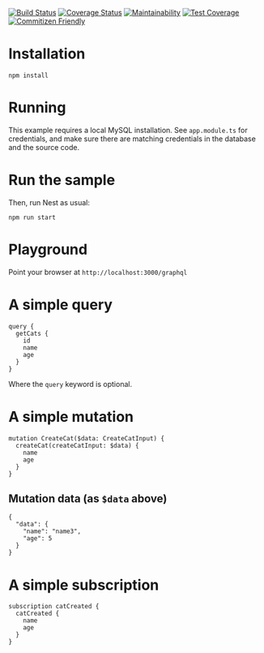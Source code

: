 [![Build Status](https://travis-ci.org/marcobuschini/nestjs-graphql-mysql-dev-ops-starter-20200701.svg?branch=master)](https://travis-ci.org/marcobuschini/nestjs-graphql-mysql-dev-ops-starter-20200701)
[![Coverage Status](https://coveralls.io/repos/github/marcobuschini/nestjs-graphql-mysql-dev-ops-starter-20200701/badge.svg?branch=master)](https://coveralls.io/github/marcobuschini/nestjs-graphql-mysql-dev-ops-starter-20200701?branch=master)
[![Maintainability](https://api.codeclimate.com/v1/badges/10c41cffa57ec08c2989/maintainability)](https://codeclimate.com/github/marcobuschini/nestjs-graphql-mysql-dev-ops-starter-20200701/maintainability)
[![Test Coverage](https://api.codeclimate.com/v1/badges/10c41cffa57ec08c2989/test_coverage)](https://codeclimate.com/github/marcobuschini/nestjs-graphql-mysql-dev-ops-starter-20200701/test_coverage)
[![Commitizen Friendly](https://img.shields.io/badge/commitizen-friendly-brightgreen)](http://commitizen.github.io/cz-cli/)

# Installation

`npm install`

# Running

This example requires a local MySQL installation. See `app.module.ts` for credentials, and make sure there are matching credentials in the database and the source code.

# Run the sample

Then, run Nest as usual:

`npm run start`

# Playground

Point your browser at `http://localhost:3000/graphql`

# A simple query

```
query {
  getCats {
    id
    name
    age
  }
}
```

Where the `query` keyword is optional.

# A simple mutation

```
mutation CreateCat($data: CreateCatInput) {
  createCat(createCatInput: $data) {
    name
    age
  }
}
```

## Mutation data (as `$data` above)

```
{
  "data": {
    "name": "name3",
    "age": 5
  }
}
```

# A simple subscription

```
subscription catCreated {
  catCreated {
    name
    age
  }
}
```
